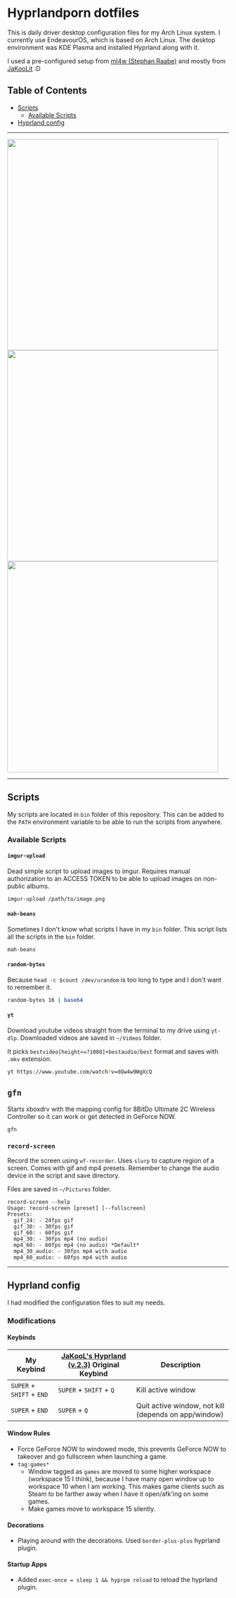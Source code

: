 # Hyprlandporn dotfiles

This is daily driver desktop configuration files for my Arch Linux system. I currently use EndeavourOS, which is based on Arch Linux. The desktop environment was KDE Plasma and installed Hyprland along with it.

I used a pre-configured setup from [ml4w (Stephan Raabe)](https://github.com/mylinuxforwork/) and mostly from [JaKooLit](https://github.com/JaKooLit/) :D

## Table of Contents

- [Scripts](#scripts)
  - [Available Scripts](#available-scripts)
- [Hyprland config](#hyprland-config)

-----------------
<img src="https://markterence.github.io/images/hyprland/swappy-20250228-234939.png?w=cache_busting" width="480"/>
<img src="https://markterence.github.io/images/hyprland/swappy-20250321-122003.png?v=cache_bust" width="480"/>
<img src="https://markterence.github.io/images/hyprland/swappy-20250321-122027.png?cache_buster=1" width="480"/>

------------------

## Scripts

My scripts are located in `bin` folder of this repository. This can be added to the `PATH` environment variable to be able to run the scripts from anywhere.

### Available Scripts

#### `imgur-upload`

Dead simple script to upload images to imgur. Requires manual authorization to an ACCESS TOKEN to be able to upload images on non-public albums.

```sh
imgur-upload /path/to/image.png
```

#### `mah-beans`

Sometimes I don't know what scripts I have in my `bin` folder. This script lists all the scripts in the `bin` folder.

```sh
mah-beans
```

#### `random-bytes`

Because `head -c $count /dev/urandom` is too long to type and I don't want to remember it.

```sh
random-bytes 16 | base64
```

#### `yt`

Download youtube videos straight from the terminal to my drive using `yt-dlp`. Downloaded videos are saved in `~/Videos` folder.

It picks `bestvideo[height<=?1080]+bestaudio/best` format and saves with `.mkv` extension.

```sh
yt https://www.youtube.com/watch?v=dQw4w9WgXcQ
```

## `gfn`

Starts xboxdrv with the mapping config for 8BitDo Ultimate 2C Wireless Controller so it can work or get detected in GeForce NOW.

```
gfn
```

### `record-screen`

Record the screen using `wf-recorder`. Uses `slurp` to capture region of a screen. 
Comes with gif and mp4 presets. Remember to change the audio device in the script and save directory.

Files are saved in `~/Pictures` folder.

```shell
record-screen --help
Usage: record-screen [preset] [--fullscreen]
Presets:
  gif_24: - 24fps gif
  gif_30: - 30fps gif
  gif_60: - 60fps gif
  mp4_30: - 30fps mp4 (no audio)
  mp4_60: - 60fps mp4 (no audio) *Default*
  mp4_30_audio: - 30fps mp4 with audio
  mp4_60_audio: - 60fps mp4 with audio
```

---------

## Hyprland config 

I had modified the configuration files to suit my needs. 

### Modifications

#### Keybinds

| My Keybind | [JaKooL's Hyprland (v.2.3)](https://github.com/JaKooLit/Hyprland-Dots) Original Keybind | Description |
| --- | --- | --- |
| `SUPER` + `SHIFT` + `END` | `SUPER` + `SHIFT` + `Q` | Kill active window |
| `SUPER` + `END` | `SUPER` + `Q` | Quit active window, not kill (depends on app/window) |

#### Window Rules

- Force GeForce NOW to windowed mode, this prevents GeForce NOW to takeover and go fullscreen when launching a game.
- `tag:games*` 
  - Window tagged as `games` are moved to some higher workspace (workspace 15 I think), because I have many open window up to workspace 10 when I am working. This makes game clients such as Steam to be farther away when I have it open/afk'ing on some games.
  - Make games move to workspace 15 silently.

#### Decorations

- Playing around with the decorations. Used `border-plus-plus` hyprland plugin.

#### Startup Apps

- Added `exec-once = sleep 1 && hyprpm reload` to reload the hyprland plugin.
